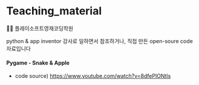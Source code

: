 # Teaching_material
👨‍🏫 플레이소프트영재코딩학원

python & app inventor 강사로 일하면서 참조하거나, 직접 만든 open-soure code 자료입니다

#### Pygame - Snake & Apple ####

* code source) https://www.youtube.com/watch?v=8dfePlONtls
